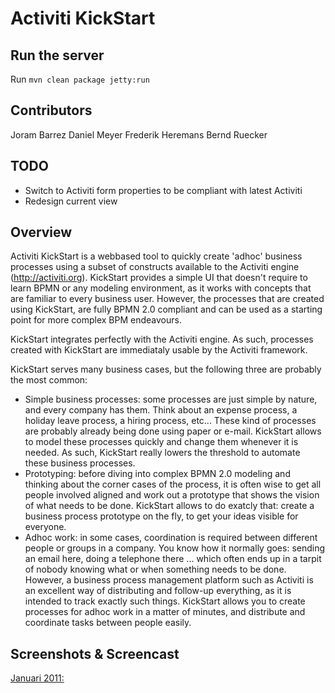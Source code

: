 Activiti KickStart
===================

Run the server
--------------

Run `mvn clean package jetty:run`

Contributors
------------

Joram Barrez
Daniel Meyer
Frederik Heremans
Bernd Ruecker

TODO
----

* Switch to Activiti form properties to be compliant with latest Activiti
* Redesign current view

Overview
--------

Activiti KickStart is a webbased tool to quickly create 'adhoc' business processes using a 
subset of constructs available to the Activiti engine (http://activiti.org). 
KickStart provides a simple UI that doesn't require to learn BPMN or any modeling environment,
as it works with concepts that are familiar to every business user. 
However, the processes that are created using KickStart, are fully BPMN 2.0 compliant
and can be used as a starting point for more complex BPM endeavours.

KickStart integrates perfectly with the Activiti engine. As such, processes created with KickStart
are immediataly usable by the Activiti framework.

KickStart serves many business cases, but the following three are probably the most common:
* Simple business processes: some processes are just simple by nature, and every company has them. Think about an expense process, a holiday leave process, a hiring process, etc... These kind of processes are probably already being done using paper or e-mail. KickStart allows to model these processes quickly and change them whenever it is needed. As such, KickStart really lowers the threshold to automate these business processes.
* Prototyping: before diving into complex BPMN 2.0 modeling and thinking about the corner cases of the process, it is often wise to get all people involved aligned and work out a prototype that shows the vision of what needs to be done. KickStart allows to do exatcly that: create a business process prototype on the fly, to get your ideas visible for everyone.
* Adhoc work: in some cases, coordination is required between different people or groups in a company. You know how it normally goes: sending an email here, doing a telephone there ... which often ends up in a tarpit of nobody knowing what or when something needs to be done. However, a business process management platform such as Activiti is an excellent way of distributing and follow-up everything, as it is intended to track exactly such things. KickStart allows you to create processes for adhoc work in a matter of minutes, and distribute and coordinate tasks between people easily. 


Screenshots & Screencast
------------------------

[Januari 2011:](http://www.jorambarrez.be/blog/2011/01/05/adhoc-workflow-with-activiti-kickstart/)




